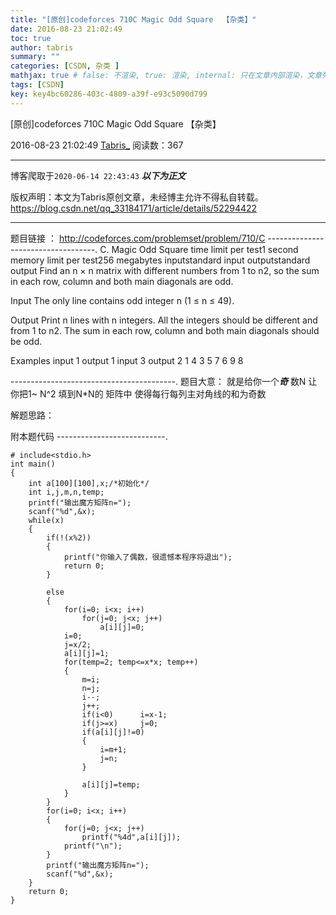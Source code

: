 ```yaml
---
title: "[原创]codeforces 710C Magic Odd Square  【杂类】"
date: 2016-08-23 21:02:49
toc: true
author: tabris
summary: ""
categories: [CSDN, 杂类 ]
mathjax: true # false: 不渲染, true: 渲染, internal: 只在文章内部渲染，文章列表中不渲染
tags: [CSDN]
key: key4bc60286-403c-4809-a39f-e93c5090d799
---
```


[原创]codeforces 710C Magic Odd Square  【杂类】

2016-08-23 21:02:49  [Tabris_](https://me.csdn.net/qq_33184171) 阅读数：367

---

博客爬取于`2020-06-14 22:43:43`
***以下为正文***

版权声明：本文为Tabris原创文章，未经博主允许不得私自转载。
https://blog.csdn.net/qq_33184171/article/details/52294422

<!-- more -->

---

题目链接 ： http://codeforces.com/problemset/problem/710/C
-----------------------------------.
C. Magic Odd Square
time limit per test1 second
memory limit per test256 megabytes
inputstandard input
outputstandard output
Find an n × n matrix with different numbers from 1 to n2, so the sum in each row, column and both main diagonals are odd.

Input
The only line contains odd integer n (1 ≤ n ≤ 49).

Output
Print n lines with n integers. All the integers should be different and from 1 to n2. The sum in each row, column and both main diagonals should be odd.

Examples
input
1
output
1
input
3
output
2 1 4
3 5 7
6 9 8

-----------------------------------------.
题目大意： 就是给你一个***奇*** 数N 让你把1~ N^2 填到N*N的 矩阵中   使得每行每列主对角线的和为奇数

解题思路：

附本题代码
---------------------------.
```
# include<stdio.h>
int main()
{
    int a[100][100],x;/*初始化*/
    int i,j,m,n,temp;
    printf("输出魔方矩阵n=");
    scanf("%d",&x);
    while(x)
    {
        if(!(x%2))
        {
            printf("你输入了偶数，很遗憾本程序将退出");
            return 0;
        }

        else
        {
            for(i=0; i<x; i++)
                for(j=0; j<x; j++)
                    a[i][j]=0;
            i=0;
            j=x/2;
            a[i][j]=1;
            for(temp=2; temp<=x*x; temp++)
            {
                m=i;
                n=j;
                i--;
                j++;
                if(i<0)      i=x-1;
                if(j>=x)     j=0;
                if(a[i][j]!=0)
                {
                    i=m+1;
                    j=n;
                }

                a[i][j]=temp;
            }
        }
        for(i=0; i<x; i++)
        {
            for(j=0; j<x; j++)
                printf("%4d",a[i][j]);
            printf("\n");
        }
        printf("输出魔方矩阵n=");
        scanf("%d",&x);
    }
    return 0;
}
```
